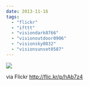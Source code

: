 ```yaml
---
date: 2013-11-16
tags: 
  - "flickr"
  - "ifttt"
  - "visiondark0766"
  - "visionoutdoor0906"
  - "visionsky0832"
  - "visionsunset0587"
---
```


![](http://farm4.staticflickr.com/3814/10888442373_7dd68cbcf2_b.jpg)  

  
  
via Flickr http://flic.kr/p/hAb7z4
